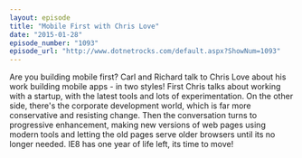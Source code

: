 ```yaml
---
layout: episode
title: "Mobile First with Chris Love"
date: "2015-01-28"
episode_number: "1093"
episode_url: "http://www.dotnetrocks.com/default.aspx?ShowNum=1093"
---
```


Are you building mobile first? Carl and Richard talk to Chris Love about his work building mobile apps - in two styles! First Chris talks about working with a startup, with the latest tools and lots of experimentation. On the other side, there's the corporate development world, which is far more conservative and resisting change. Then the conversation turns to progressive enhancement, making new versions of web pages using modern tools and letting the old pages serve older browsers until its no longer needed. IE8 has one year of life left, its time to move!
